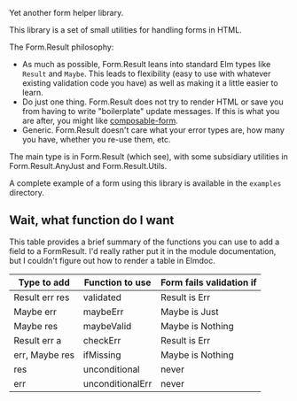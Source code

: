 Yet another form helper library.

This library is a set of small utilities for handling forms in HTML.

The Form.Result philosophy:

- As much as possible, Form.Result leans into standard Elm types like
  `Result` and `Maybe`. This leads to flexibility (easy to use with
  whatever existing validation code you have) as well as making it a
  little easier to learn.
- Do just one thing. Form.Result does not try to render HTML or save
  you from having to write "boilerplate" update messages. If this is
  what you are after, you might like
  [composable-form](https://package.elm-lang.org/packages/hecrj/composable-form/latest/).
- Generic. Form.Result doesn't care what your error types are, how
  many you have, whether you re-use them, etc.

The main type is in Form.Result (which see), with some subsidiary
utilities in Form.Result.AnyJust and Form.Result.Utils.

A complete example of a form using this library is available in the
`examples` directory.

## Wait, what function do I want

This table provides a brief summary of the functions you can use to
add a field to a FormResult. I'd really rather put it in the module
documentation, but I couldn't figure out how to render a table in
Elmdoc.

| Type to add    | Function to use  | Form fails validation if |
| -------------- | ---------------- | ------------------------ |
| Result err res | validated        | Result is Err            |
| Maybe err      | maybeErr         | Maybe is Just            |
| Maybe res      | maybeValid       | Maybe is Nothing         |
| Result err a   | checkErr         | Result is Err            |
| err, Maybe res | ifMissing        | Maybe is Nothing         |
| res            | unconditional    | never                    |
| err            | unconditionalErr | never                    |
